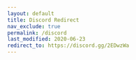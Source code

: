 ```yaml
---
layout: default
title: Discord Redirect
nav_exclude: true
permalink: /discord
last_modified: 2020-06-23
redirect_to: https://discord.gg/2EDwzWa
---
```

